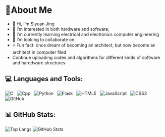 # 💫About Me
- 👋 Hi, I’m Siyuan Jing
- 👀 I’m interested in both hardware and software; 
- 🌱 I’m currently learning electrical and electronics computer engineering
- 💞️ I’m looking to collaborate on 
- ⚡ Fun fact: once dream of becoming an architect, but now become an architect in computer filed
- Continue uploading codes and algorithms for different kinds of software and haredware structures
<!---
Crazycyy/Crazycyy is a ✨ special ✨ repository because its `README.md` (this file) appears on your GitHub profile.
You can click the Preview link to take a look at your changes.
--->
## 💻 Languages and Tools:

![C](https://img.shields.io/badge/-C-black?logo=c&style=social)&nbsp;&nbsp;
![Cpp](https://img.shields.io/badge/-Cpp-black?logo=c%2B%2B&style=social)&nbsp;&nbsp;
![Python](https://img.shields.io/badge/-Python-black?logo=Python&style=social)&nbsp;&nbsp;
![Flask](https://img.shields.io/badge/-Flask-yellow?logo=Flask&style=social)&nbsp;&nbsp;
![HTML5](https://img.shields.io/badge/-HTML5-black?logo=html5&style=social)&nbsp;&nbsp;
![JavaScript](https://img.shields.io/badge/-JavaScript-black?logo=javascript&style=social)&nbsp;&nbsp;
![CSS3](https://img.shields.io/badge/-CSS3-black?logo=css3&style=social)&nbsp;&nbsp;
![GitHub](https://img.shields.io/badge/-GitHub-black?logo=github&style=social)&nbsp;&nbsp;

## 📊 GitHub Stats:
![Top Langs](https://github-readme-stats.vercel.app/api/top-langs/?username=ChingSsuyuan&layout=compact&theme=radical)
![GitHub Stats](https://github-readme-stats.vercel.app/api?username=ChingSsuyuan&show_icons=true&theme=default)
